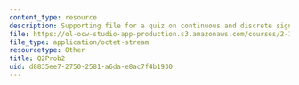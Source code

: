 ```yaml
---
content_type: resource
description: Supporting file for a quiz on continuous and discrete signal processing.
file: https://ol-ocw-studio-app-production.s3.amazonaws.com/courses/2-161-signal-processing-continuous-and-discrete-fall-2008/d8835ee727502581a6dae8ac7f4b1930_Q2Prob2.mat
file_type: application/octet-stream
resourcetype: Other
title: Q2Prob2
uid: d8835ee7-2750-2581-a6da-e8ac7f4b1930
---
```

